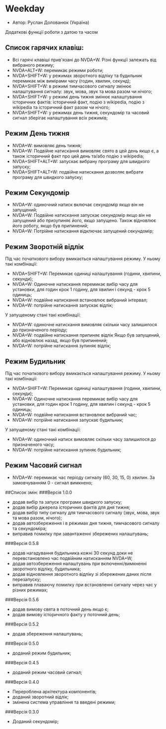 # Weekday

* Автор: Руслан Долованюк (Україна)


Додаткові функції роботи з датою та часом

## Список гарячих клавіш:
* Всі гарячі клавіші прив'язані до NVDA+W. Різні функції залежать від вибраного режиму;
* NVDA+ALT+W: перемикає режими роботи;
* NVDA+SHIFT+W: у режимах зворотного відліку та будильник перемикає між вимірами часу (годин, хвилин, секунд);
* NVDA+SHIFT+W: в режимі тимчасового сигналу змінює налаштування сигналу: звук, мова, звук та мова разом чи нічого;
* NVDA+SHIFT+W: у режимі день тижня змінює налаштування історичних фактів: історичний факт, подію з wikipedia, подію з wikipedia та історичний факт разом чи нічого;
* NVDA+SHIFT+W: у режимах день тижня, секундомір та часовий сигнал зберігає налаштування всіх режимів;

## Режим День тижня
* NVDA+W: вимовляє день тижня;
* NVDA+W: Подвійне натискання вимовляє свято в цей день якщо є, а також історичний факт про цей день та/або подію з wikipedia;
* NVDA+SHIFT+ALT+W: запускає вибрану програму для швидкого запуску;
* NVDA+SHIFT+ALT+W: подвійне натискання дозволяє вибрати програму для швидкого запуску;

## Режим Секундомір
* NVDA+W: одиночний натиск включає секундомір якщо він не запущений;
* NVDA+W: Подвійне натискання запускає секундомір якщо він не запущений або призупиняє його, якщо запущено. Також відновлює його роботу, якщо був припинений;
* NVDA+W: Потрійне натискання відключає запущений секундомір;

## Режим Зворотній відлік
Під час початкового вибору вмикається налаштування режиму. У ньому такі комбінації:
* NVDA+SHIFT+W: Перемикає одиниці налаштування (години, хвилини, секунди);
* NVDA+W: Одиночне натискання перемикає вибір часу для установки, для годин крок 1 годину, для хвилин і секунд - крок 5 одиниць;
* NVDA+W: подвійне натискання встановлює вибраний інтервал;
* NVDA+W: потрійне натискання запускає відлік;

У запущеному стані такі комбінації:
* NVDA+W: одиночне натискання вимовляє скільки часу залишилося до призначеного періоду;
* NVDA+W: подвійне натискання припиняє відлік Якщо був запущений, або відновлює назад, якщо був припинений;
* NVDA+W: потрійне натискання зупиняє відлік;

## Режим Будильник
Під час початкового вибору вмикається налаштування режиму. У ньому такі комбінації:
* NVDA+SHIFT+W: Перемикає одиниці налаштування (години, хвилини, секунди);
* NVDA+W: Одиночне натискання перемикає вибір часу для установки, для годин крок 1 годину, для хвилин і секунд - крок 5 одиниць;
* NVDA+W: подвійне натискання встановлює вибраний час;
* NVDA+W: потрійне натискання запускає будильник;

У запущеному стані такі комбінації:
* NVDA+W: одиночний натиск вимовляє скільки часу залишилося до призначеного часу;
* NVDA+W: потрійне натискання зупиняє будильник;

## Режим Часовий сигнал
* NVDA+W: перемикає час періоду сигналу (60, 30, 15, 0) хвилин. За замовчуванням 0 - сигнал вимкнено;

##Список змін:
###Версія 1.0.0
* додав вибір та запуск програми швидкого запуску;
* додав вибір джерела історичних фактів для дня тижня;
* додав вибір типу сигналу для тимчасового сигналу (звук, мова, звук та мова разом, нічого);
* додав автозбереження і в режимах дня тижня, тимчасового сигналу та секундоміра;
* виправив помилку при завантаженні збережених налаштувань;

###Версія 0.5.8
* додав нагадування будильника кожні 30 секунд доки не перевстановлено час подвійним натисканням NVDA+W;
* додав автозбереження налаштувань при включенні/вимкненні зворотного відліку, будильника;
* додав відновлення зворотного відліку зі збережених даних після перезапуску;
* виправив плаваючу помилку при встановленні сигналу через час у різних режимах;

###Версія 0.5.6
* додав вимову свята в поточний день якщо є;
* додав вимову історичного факту у поточний день;

###Версія 0.5.2
* додав збереження налаштувань;

###Версія 0.5.0
* доданий режим будильник;

###Версія 0.4.5
* доданий режим часовий сигнал;

###Версія 0.4.0
* Перероблена архітектура компонентів;
* доданий зворотний відлік;
* змінена система управління та введені режими;

###Версія 0.3.0
* Доданий секундомір;
